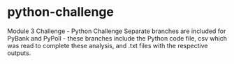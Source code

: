 # python-challenge
Module 3 Challenge - Python Challenge 
Separate branches are included for PyBank and PyPoll - these branches include the Python code file, csv which was read to complete these analysis, and .txt files with the respective outputs. 
